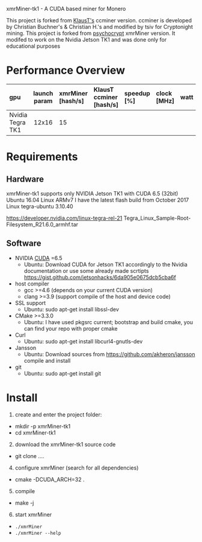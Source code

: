 xmrMiner-tk1 - A CUDA based miner for Monero

This project is forked from [KlausT's](https://github.com/KlausT/ccminer-cryptonight) ccminer version.
ccminer is developed by Christian Buchner's &amp; Christian H.'s and modified by tsiv for Cryptonight mining.
This project is forked from [psychocrypt](https://github.com/xmrMiner/xmrMiner) xmrMiner version. 
It modifed to work on the Nvidia Jetson TK1 and was done only for educational purposes 

# Performance Overview

gpu | launch param | xmrMiner [hash/s] | KlausT ccminer [hash/s] | speedup [%] | clock [MHz] | watt
:---|:------------:|:------------------|:------------------------|:------------|:------------|----
Nvidia Tegra TK1 | 12x16 | 15 |  |   | 


# Requirements

## Hardware

xmrMiner-tk1 supports only NVIDIA Jetson TK1 with CUDA 6.5 (32bit) Ubuntu 16.04 Linux ARMv7 
I have the latest flash build from October 2017 Linux tegra-ubuntu 3.10.40 

https://developer.nvidia.com/linux-tegra-rel-21
Tegra_Linux_Sample-Root-Filesystem_R21.6.0_armhf.tar


## Software
- NVIDIA [CUDA](https://developer.nvidia.com/cuda-downloads) =6.5
  - Ubuntu: Download CUDA for Jetson TK1 accordingly to the Nvidia documentation or use some already made scrtipts 
            https://gist.github.com/jetsonhacks/6da905e0675dcb5cba6f 
- host compiler
  - gcc >=4.6 (depends on your current CUDA version)
  - clang >=3.9 (support compile of the host and device code)
- SSL support
  - Ubuntu: sudo apt-get install libssl-dev
- CMake >=3.3.0
  - Ubuntu: I have used pkgsrc current; bootstrap and build cmake, you can find your repo with proper cmake
- Curl
  - Ubuntu: sudo apt-get install libcurl4-gnutls-dev
- Jansson
  - Ubuntu: Download sources from https://github.com/akheron/jansson compile and install  
- git
  - Ubuntu: sudo apt-get install git

# Install

1. create and enter the project folder:
  - mkdir -p xmrMiner-tk1
  - cd xmrMiner-tk1
2. download the xmrMiner-tk1 source code
  - git clone ....
4. configure xmrMiner (search for all dependencies) 
  - cmake -DCUDA_ARCH=32 . 
5. compile
  - make -j 
6. start xmrMiner
  - `./xmrMiner`
  - `./xmrMiner --help`

